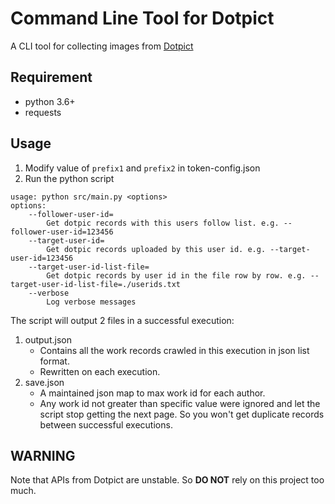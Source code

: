 # Command Line Tool for Dotpict 
A CLI tool for collecting images from [Dotpict](https://dotpict.net/)

## Requirement
- python 3.6+
- requests

## Usage

1. Modify value of `prefix1` and `prefix2` in token-config.json
2. Run the python script

```
usage: python src/main.py <options>
options:
    --follower-user-id=
        Get dotpic records with this users follow list. e.g. --follower-user-id=123456
    --target-user-id=
        Get dotpic records uploaded by this user id. e.g. --target-user-id=123456
    --target-user-id-list-file=
        Get dotpic records by user id in the file row by row. e.g. --target-user-id-list-file=./userids.txt
    --verbose
        Log verbose messages
```

The script will output 2 files in a successful execution:

1. output.json
    - Contains all the work records crawled in this execution in json list format.
    - Rewritten on each execution.
2. save.json
    - A maintained json map to max work id for each author.
    - Any work id not greater than specific value were ignored and let the script stop getting the next page. So you won't get duplicate records between successful executions.

## WARNING

Note that APIs from Dotpict are unstable. So __DO NOT__ rely on this project too much.
